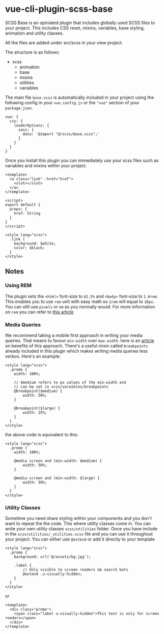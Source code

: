 # vue-cli-plugin-scss-base

SCSS Base is an opiniated plugin that includes globally used SCSS files to your project. This includes CSS reset, mixins, variables, base styling, animation and utility classes.

All the files are added under src/scss in your view project.

The structure is as follows:

* scss
	* animation
	* base
	* mixins
	* utilities
	* variables

The main file `base.scss` is automatically included in your project using the following config in your `vue.config.js` or the `"vue"` section of your `package.json`.

```
vue: {
  css: {
    loaderOptions: {
      sass: {
        data: '@import "@/scss/base.scss";'
      }
    }
  }
}
```

Once you install this plugin you can immediately use your scss files such as variables and mixins within your project.

```
<template>
  <a class="link" :href="href">
    <slot></slot>
  </a>
</template>

<script>
export default {
  props: {
    href: String
  }
}
</script>

<style lang="scss">
  .link {
    background: $white;
    color: $black;
  }
</style>
```

## Notes

### Using REM
The plugin sets the `<html>` font-size to `62.5%` and `<body>` font-size to `1.6rem`. This enables you to use `rem` unit with easy math so `1rem` will equal to `10px`. You can still use `pixels` or `em` as you normally would. For more information on `rem` you can refer to [this article](https://www.sitepoint.com/understanding-and-using-rem-units-in-css/)


### Media Queries
We recommend taking a mobile first approach in writing your media queries. That means to favour `min-width` over `max-width`. here is an [article](https://zellwk.com/blog/how-to-write-mobile-first-css/) on benefits of this approach.
There's a useful mixin called `breakpoints` already included in this plugin which makes writing media queries less verbos. Here's an example:

```
<style lang="scss">
  .promo {
  	width: 100%;

  	// $medium refers to px values of the min-width and
  	// can be set in scss/varaibles/breakpoints
  	@breakpoint($medium) {
  		width: 50%;
  	}

  	@breakpoint($large) {
  		width: 25%;
  	}
  }
</style>
```

the above code is equivalent to this:

```
<style lang="scss">
  .promo {
  	width: 100%;

  	@media screen and (min-width: $medium) {
  		width: 50%;
  	}

  	@media screen and (min-width: $large) {
  		width: 50%;
  	}
  }
</style>
```

### Utility Classes

Sometime you need share styling within your components and you don't want to repeat the the code. This where utility classes come in. You can write your own utility classes `scss/utilities` folder. Once you have include in the `scss/utilities/_utilities.scss` file and you can use it throughout your project. You can either use `@extend` or add it directly to your template


```
<style lang="scss">
  .promo {
  	background: url('@/assets/bg.jpg');

	.label {
		// Only visible to screen readers && search bots
		@extend .u-visually-hidden;
	}
  }
</style>
```
or

```
<template>
  <div class="promo">
    <span class="label u-visually-hidden">This text is only for screen readers</span>
  </div>
</template>
```
